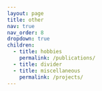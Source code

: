 ```yaml
---
layout: page
title: other
nav: true
nav_order: 8
dropdown: true
children:
  - title: hobbies
    permalink: /publications/
  - title: divider
  - title: miscellaneous
    permalink: /projects/
---
```

